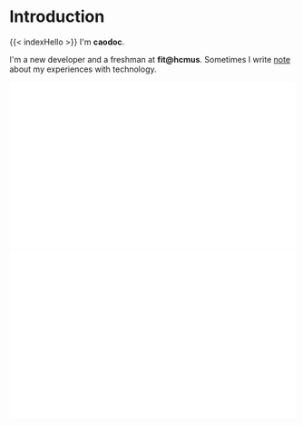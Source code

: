 # Introduction

{{< indexHello >}} I'm **caodoc**.

I'm a new developer and a freshman at **fit@hcmus**. Sometimes I write [note](/note) about my experiences with technology.

![](https://raw.githubusercontent.com/caodoc/github-stats/master/generated/overview.svg#gh-dark-mode-only)
![](https://raw.githubusercontent.com/caodoc/github-stats/master/generated/languages.svg#gh-dark-mode-only)